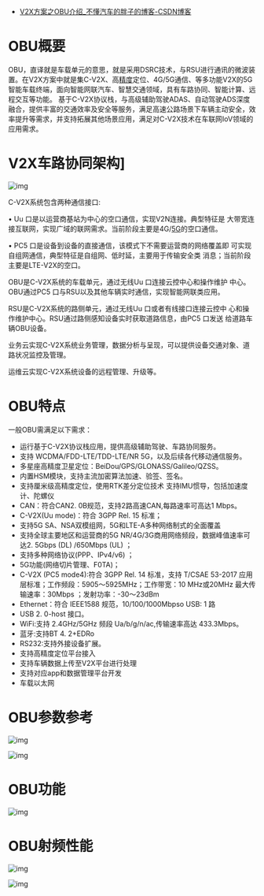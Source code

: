 - [V2X方案之OBU介绍_不懂汽车的胖子的博客-CSDN博客](https://blog.csdn.net/ChrisKKC/article/details/123055235?utm_medium=distribute.pc_aggpage_search_result.none-task-blog-2~aggregatepage~first_rank_ecpm_v1~rank_v31_ecpm-19-123055235.pc_agg_new_rank&utm_term=v2x协议栈&spm=1000.2123.3001.4430)

# OBU概要

OBU，直译就是车载单元的意思，就是采用DSRC技术，与RSU进行通讯的微波装置。在V2X方案中就是集C-V2X、高[精度](https://so.csdn.net/so/search?q=精度&spm=1001.2101.3001.7020)定位、4G/5G通信、等多功能V2X的5G智能车载终端，面向智能网联汽车、智慧交通领域，具有车路协同、智能计算、远程交互等功能。 基于C-V2X协议栈，与高级辅助驾驶ADAS、自动驾驶ADS深度融合，提供丰富的交通效率及安全等服务，满足高速公路场景下车辆主动安全，效率提升等需求，并支持拓展其他场景应用，满足对C-V2X技术在车联网IoV领域的应用需求。

# V2X车路协同架构]

![img](https://img-blog.csdnimg.cn/img_convert/762002a12cc9d3d582e0e52d309eeedd.png)

C-V2X系统包含两种通信接口:

• Uu 口是以运营商基站为中心的空口通信，实现V2N连接。典型特征是 大带宽连接互联网，实现广域的联网需求。当前阶段主要是4G/[5G](https://so.csdn.net/so/search?q=5G&spm=1001.2101.3001.7020)的空口通信。

• PC5 口是设备到设备的直接通信，该模式下不需要运营商的网络覆盖即 可实现自组网通信，典型特征是自组网、低时延，主要用于传输安全类 消息；当前阶段主要是LTE-V2X的空口。

OBU是C-V2X系统的车载单元，通过无线Uu 口连接云控中心和操作维护 中心。OBU通过PC5 口与RSU以及其他车辆实时通信，实现智能网联类应用。

RSU是C-V2X系统的路侧单元，通过无线Uu 口或者有线接口连接云控中 心和操作维护中心。RSU通过路侧感知设备实时获取道路信息，由PC5 口发送 给道路车辆OBU设备。

业务云实现C-V2X系统业务管理，数据分析与呈现，可以提供设备交通对象、道路状况监控及管理。

运维云实现C-V2X系统设备的远程管理、升级等。

# OBU特点

一般OBU需满足以下需求：

- 运行基于C-V2X协议栈应用，提供高级辅助驾驶、车路协同服务。
- 支持 WCDMA/FDD-LTE/TDD-LTE/NR 5G，以及后续各代移动通信服务。
- 多星座高精度卫星定位：BeiDou/GPS/GLONASS/Galileo/QZSS。
- 内置HSM模块，支持主流加密算法加速、验签、签名。
- 支持厘米级高精度定位，使用RTK差分定位技术 支持IMU惯导，包括加速度计、陀螺仪
- CAN：符合CAN2. 0B规范，支持2路高速CAN,每路速率可高达1 Mbps。
- C-V2X(Uu mode)：符合 3GPP Rel. 15 标准；
- 支持5G SA、NSA双模组网，5G和LTE-A多种网络制式的全面覆盖
- 支持全球主要地区和运营商的5G NR/4G/3G商用网络频段，数据峰值速率可达2. 5Gbps (DL) /650Mbps (UL)  ；
- 支持多种网络协议(PPP、IPv4/v6) ；
- 5G功能(网络切片管理、F0TA)；
-  C-V2X (PC5 mode4):符合 3GPP Rel. 14 标准，支持 T/CSAE 53-2017 应用层标准；工作频段：5905〜5925MHz；工作带宽：10 MHz或20MHz                                                   最大传输速率：30Mbps ；发射功率：-30〜23dBm               
- Ethernet：符合 IEEE1588 规范，10/100/1000Mbpso USB: 1 路
- USB 2. 0-host 接口。
- WiFi:支持 2.4GHz/5GHz 频段 Ua/b/g/n/ac,传输速率高达 433.3Mbps。
- 蓝牙:支持BT 4. 2+EDRo
- RS232:支持外接设备扩展。
- 支持高精度定位平台接入
- 支持车辆数据上传至V2X平台进行处理
- 支持对应app和数据管理平台开发
- 车载以太网

# OBU参数参考

![img](https://img-blog.csdnimg.cn/4d59d3acae734d9ba14aa8312beb58cf.png?x-oss-process=image/watermark,type_d3F5LXplbmhlaQ,shadow_50,text_Q1NETiBA5LiN5oeC5rG96L2m55qE6IOW5a2Q,size_13,color_FFFFFF,t_70,g_se,x_16)

![img](https://img-blog.csdnimg.cn/442000003374486b96a3cd9533e3630c.png?x-oss-process=image/watermark,type_d3F5LXplbmhlaQ,shadow_50,text_Q1NETiBA5LiN5oeC5rG96L2m55qE6IOW5a2Q,size_13,color_FFFFFF,t_70,g_se,x_16)

#  OBU功能

![img](https://img-blog.csdnimg.cn/2680ab3a4eab49dabc742571818e5130.png?x-oss-process=image/watermark,type_d3F5LXplbmhlaQ,shadow_50,text_Q1NETiBA5LiN5oeC5rG96L2m55qE6IOW5a2Q,size_14,color_FFFFFF,t_70,g_se,x_16)

#  OBU射频性能

![img](https://img-blog.csdnimg.cn/236973b3d8144bd58c63148937d58590.png?x-oss-process=image/watermark,type_d3F5LXplbmhlaQ,shadow_50,text_Q1NETiBA5LiN5oeC5rG96L2m55qE6IOW5a2Q,size_14,color_FFFFFF,t_70,g_se,x_16)

![img](https://img-blog.csdnimg.cn/55a63a7ef7374d40ae670749103baca7.png?x-oss-process=image/watermark,type_d3F5LXplbmhlaQ,shadow_50,text_Q1NETiBA5LiN5oeC5rG96L2m55qE6IOW5a2Q,size_14,color_FFFFFF,t_70,g_se,x_16)

